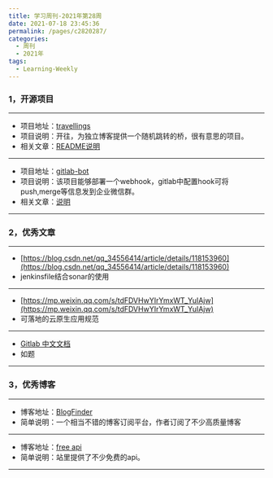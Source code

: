 ```yaml
---
title: 学习周刊-2021年第28周
date: 2021-07-18 23:45:36
permalink: /pages/c2820287/
categories:
  - 周刊
  - 2021年
tags:
  - Learning-Weekly
---
```


### **1，开源项目**

------

- 项目地址：[travellings](https://github.com/volfclub/travellings)
- 项目说明：开往，为独立博客提供一个随机跳转的桥，很有意思的项目。
- 相关文章：[README说明](https://github.com/volfclub/travellings/blob/master/README.md)

---

- 项目地址：[gitlab-bot](https://github.com/goodideal/gitlab-bot)
- 项目说明：该项目能够部署一个webhook，gitlab中配置hook可将push,merge等信息发到企业微信群。
- 相关文章：[说明](https://blog.xqopen.com/gitlab-bot/)

------

### **2，优秀文章**

------

- [https://blog.csdn.net/qq_34556414/article/details/118153960](https://blog.csdn.net/qq_34556414/article/details/118153960)
- jenkinsfile结合sonar的使用

----

 - [https://mp.weixin.qq.com/s/tdFDVHwYIrYmxWT_YuIAjw](https://mp.weixin.qq.com/s/tdFDVHwYIrYmxWT_YuIAjw)
 -  可落地的云原生应用规范

----

 -  [Gitlab 中文文档](https://www.bookstack.cn/books/gitlab-doc-zh)
 - 如题

------

### **3，优秀博客**

------

- 博客地址：[BlogFinder](https://bf.zzxworld.com/)
- 简单说明：一个相当不错的博客订阅平台，作者订阅了不少高质量博客

----

- 博客地址：[free api](https://www.free-api.com/)
- 简单说明：站里提供了不少免费的api。

------